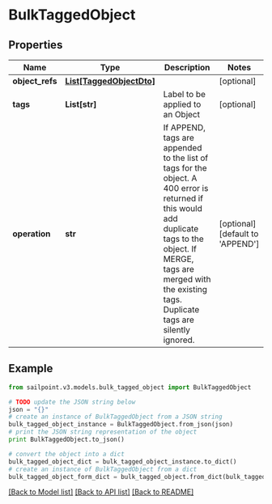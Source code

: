 # BulkTaggedObject


## Properties
Name | Type | Description | Notes
------------ | ------------- | ------------- | -------------
**object_refs** | [**List[TaggedObjectDto]**](TaggedObjectDto.md) |  | [optional] 
**tags** | **List[str]** | Label to be applied to an Object | [optional] 
**operation** | **str** | If APPEND, tags are appended to the list of tags for the object. A 400 error is returned if this would add duplicate tags to the object.  If MERGE, tags are merged with the existing tags. Duplicate tags are silently ignored. | [optional] [default to 'APPEND']

## Example

```python
from sailpoint.v3.models.bulk_tagged_object import BulkTaggedObject

# TODO update the JSON string below
json = "{}"
# create an instance of BulkTaggedObject from a JSON string
bulk_tagged_object_instance = BulkTaggedObject.from_json(json)
# print the JSON string representation of the object
print BulkTaggedObject.to_json()

# convert the object into a dict
bulk_tagged_object_dict = bulk_tagged_object_instance.to_dict()
# create an instance of BulkTaggedObject from a dict
bulk_tagged_object_form_dict = bulk_tagged_object.from_dict(bulk_tagged_object_dict)
```
[[Back to Model list]](../README.md#documentation-for-models) [[Back to API list]](../README.md#documentation-for-api-endpoints) [[Back to README]](../README.md)


